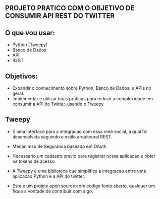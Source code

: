 ## PROJETO PRATICO COM O OBJETIVO DE CONSUMIR API REST DO TWITTER

## O que vou usar:
- Python (Tweepy)
- Banco de Dados
- API
- REST


## Objetivos:
- Expandir o conhecimento sobre Python, Banco de Dados, e APIs no geral.
- Implementar e utilizar boas praticas para reduzir a complexidade em consumir a API do Twitter, usando o Tweepy.


## Tweepy
- E uma interface para  a integracao com essa rede social, a qual foi desenvolvida seguindo o estilo arquiteural REST.
- Mecanimso de Seguranca baseado em OAuth
- Necessario um cadastro previo para registrar nossa aplicacao e obter os tokens de acesso.

- A Tweepy e uma biblioteca que simplifica a integracao entre uma aplicacao Python e a API do twitter.
- Este e um projeto open source com codigo fonte aberto, qualquer um fique a vontade de contribuir com algo.